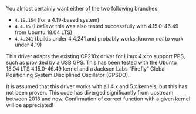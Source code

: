 You almost certainly want either of the two following branches:
- `4.19.154` (for a 4.19-based system)
- `4.4.15` (I *believe* this was also tested successfully with 4.15.0-46.49
  from Ubuntu 18.04 LTS)
- `4.4.241` (builds under 4.4.241 and probably works; known *not* to work under
  4.19)

This driver adapts the existing CP210x driver for Linux 4.x to support PPS,
such as provided by a USB GPS.  This has been tested with the Ubuntu 18.04
LTS 4.15.0-46.49 kernel and a Jackson Labs &ldquo;Firefly&rdquo; Global
Positioning System Disciplined Oscillator (GPSDO).

It is assumed that this driver works with all 4.x and 5.x kernels, but this has
not been proven.  This code has diverged significantly from upstream between
2018 and now.  Confirmation of correct function with a given kernel will be
appreciated!
